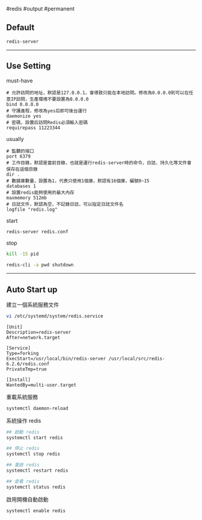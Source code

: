 #redis #output #permanent 

## Default 

```bash
redis-server
```
---
## Use Setting

must-have
```vim
# 允許訪問的地址，默認是127.0.0.1，會導致只能在本地訪問。修改為0.0.0.0則可以在任意IP訪問，生產環境不要設置為0.0.0.0  
bind 0.0.0.0  
# 守護進程，修改為yes后即可後台運行  
daemonize yes   
# 密碼，設置后訪問Redis必須輸入密碼  
requirepass 11223344
```

usually
```vim
# 監聽的端口  
port 6379  
# 工作目錄，默認是當前目錄，也就是運行redis-server時的命令，日誌、持久化等文件會保存在這個目錄  
dir .  
# 數據庫數量，設置為1，代表只使用1個庫，默認有16個庫，編號0~15  
databases 1  
# 設置redis能夠使用的最大內存  
maxmemory 512mb  
# 日誌文件，默認為空，不記錄日誌，可以指定日誌文件名  
logfile "redis.log"
```

start
```bash
redis-server redis.conf
```
stop
```bash
kill -15 pid

redis-cli -a pwd shutdown
```
---
## Auto Start up

建立一個系統服務文件
```bash
vi /etc/systemd/system/redis.service
```


```vi
[Unit]
Description=redis-server  
After=network.target   

[Service]
Type=forking
ExecStart=/usr/local/bin/redis-server /usr/local/src/redis-6.2.6/redis.conf  
PrivateTmp=true   
 
[Install]
WantedBy=multi-user.target
```

重載系統服務

```bash
systemctl daemon-reload
```

系統操作 redis

```bash
## 啟動 redis
systemctl start redis

## 停止 redis
systemctl stop redis

## 重啟 redis
systemctl restart redis

## 查看 redis
systemctl status redis
```

啟用開機自動啟動
```bash
systemctl enable redis
```